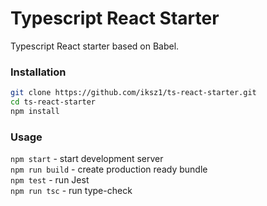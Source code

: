 # Typescript React Starter

Typescript React starter based on Babel.

### Installation

```sh
git clone https://github.com/iksz1/ts-react-starter.git
cd ts-react-starter
npm install
```

### Usage

`npm start` - start development server  
`npm run build` - create production ready bundle  
`npm test` - run Jest  
`npm run tsc` - run type-check
